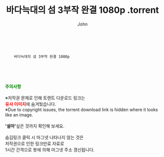 ﻿---
layout: post
title:  "                   바다늑대의 섬 3부작 완결 1080p                .torrent"
author: John
categories: [ TV ]
tags: [  ]
image:  
description: "                   바다늑대의 섬 3부작 완결 1080p                 torrent 정보 공유"
toc: true
toc_sticky: true
---

<br>

        바다늑대의 섬 3부작 완결 1080p    
    
<br><br><br>
<p data-ke-size="size16"><b><span style="color: green;">주의사항</span></b><br /><br />※저작권 문제로 인해 토렌트 다운로드 링크는<br /><b><span style="color: red;">유사 이미지</span></b>에 숨겨뒀습니다.<br />※Due to copyright issues, the torrent download link is hidden where it looks like an image.<br /><br /><b>'설마'</b>싶은 것까지 확인해 보세요.<br /><br />숨김링크 클릭 시 마그넷 나타나지 않는 것은<br />저작권으로 인한 링크만료 자료로<br />1시간 간격으로 봇에 의해 마그넷 주소 갱신됩니다.</p>
